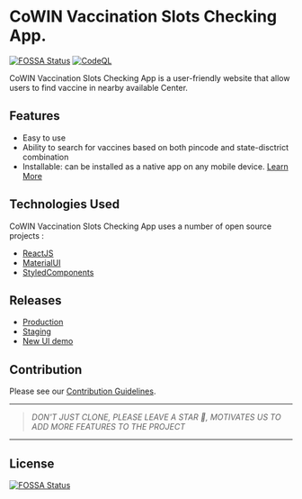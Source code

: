 # CoWIN Vaccination Slots Checking App.
[![FOSSA Status](https://app.fossa.com/api/projects/git%2Bgithub.com%2Fstephin007%2FCowin-Vaccine-Availablity-Checker.svg?type=shield)](https://app.fossa.com/projects/git%2Bgithub.com%2Fstephin007%2FCowin-Vaccine-Availablity-Checker?ref=badge_shield)  [![CodeQL](https://github.com/stephin007/Cowin-Vaccine-Availablity-Checker/actions/workflows/codeql-analysis.yml/badge.svg?branch=NEW-UI)](https://github.com/stephin007/Cowin-Vaccine-Availablity-Checker/actions/workflows/codeql-analysis.yml)


CoWIN Vaccination Slots Checking App is a user-friendly website
that allow users to find vaccine in nearby available Center.

## Features

- Easy to use
- Ability to search for vaccines based on both pincode and state-disctrict combination
- Installable: can be installed as a native app on any mobile device. [Learn More](https://medium.com/progressivewebapps/how-to-install-a-pwa-to-your-device-68a8d37fadc1)

## Technologies Used

CoWIN Vaccination Slots Checking App uses a number of open source projects :

- [ReactJS](https://reactjs.org)
- [MaterialUI](https://material-ui.com/)
- [StyledComponents](https://www.styled-components.com/)

## Releases

- [Production](https://cowinvaccinetracker.forcommunity.tech/)
- [Staging](https://cowin-vaccine-availablity-checker.vercel.app/)
- [New UI demo](https://cowinvaccinetracker.stephinreji.me/)

## Contribution

Please see our [Contribution Guidelines](./CONTRIBUTING.md).

---

> _DON'T JUST CLONE, PLEASE LEAVE A STAR 🌟, MOTIVATES US TO ADD MORE FEATURES TO THE PROJECT_

---


## License
[![FOSSA Status](https://app.fossa.com/api/projects/git%2Bgithub.com%2Fstephin007%2FCowin-Vaccine-Availablity-Checker.svg?type=large)](https://app.fossa.com/projects/git%2Bgithub.com%2Fstephin007%2FCowin-Vaccine-Availablity-Checker?ref=badge_large)
